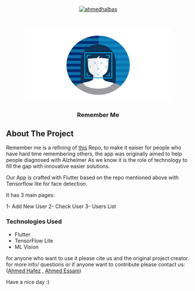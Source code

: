 <p align="center">
<a href="https://linkedin.com/in/ahmedhalbas" target="blank"><img align="center" src="https://cdn.jsdelivr.net/npm/simple-icons@3.0.1/icons/linkedin.svg" alt="ahmedhalbas" height="30" width="30" /></a>
</p>




<!-- PROJECT LOGO -->
<br />
<p align="center">
  <a href="">
    <img src="assets/logo.png" alt="Logo" width="400" height="200">
  </a>

  <h3 align="center">Remember Me</h3>



<!-- ABOUT THE PROJECT -->
## About The Project

Remember me is a refining of [this](https://github.com/MCarlomagno/FaceRecognitionAuth) Repo, to make it eaiser for people who have hard time remembering others, the app was originally aimed to help people diagnosed with Alzheimer
As we know it is the role of technology to fill the gap with innovative easier solutions.

Our App is crafted with Flutter based on the repo mentioned above with Tensorflow lite for face detection.

It has 3 main pages:

1- Add New User 
2- Check User 
3- Users List

### Technologies Used

* Flutter
* TensorFlow Lite
* ML Vision


for anyone who want to use it please cite us and the original project creator.
for more info/ questions or if anyone want to contribute please contact us: ([Ahmed Hafez](https://github.com/Ahmedtronic) , [Ahmed Essam](https://github.com/AhmedHalbas)) 

Have a nice day :) 

